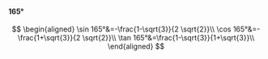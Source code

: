 #### 165°

$$
\begin{aligned}
\sin 165°&=-\frac{1-\sqrt{3}}{2 \sqrt{2}}\\
\cos 165°&=-\frac{1+\sqrt{3}}{2 \sqrt{2}}\\
\tan 165°&=\frac{1-\sqrt{3}}{1+\sqrt{3}}\\
\end{aligned}
$$

